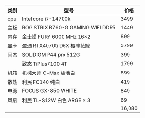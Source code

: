 | 类别 | 型号                              | 价格 |
| ---- | --------------------------------- | ---- |
| cpu  | Intel core i7-14700k              | 3499 |
| 主板 | ROG STRIX B760-G GAMING WIFI DDR5 | 1449 |
| 内存 | 金士顿 FURY 6000 MHz 16×2         | 899 |
| 显卡 | 盈通 RTX4070ti D6X 樱瞳花嫁       | 5799 |
| 固态 | SOLIDIGM P44 pro 512G             | 399 |
|      | 致态 TiPlus7100 4T                | 1799| 
| 机箱 | 机械大师 C+Max 极地白              | 899 |
| 散热 | 利民 FC140 纯白                    | 419 |
| 电源 | FOCUS GX-850 WHITE                | 849 |
| 风扇 | 利民 TL-S12W 白色 ARGB × 3         | 69 |
|      |                                   | 16,080 |
